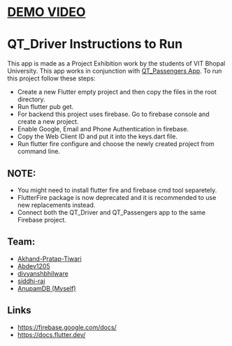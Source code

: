 # [DEMO VIDEO](https://drive.google.com/file/d/1Bps0DRkwoGMf37rxnY-qhH-dzGyzJkpi/view?usp=share_link)

# QT_Driver Instructions to Run

This app is made as a Project Exhibition work by the students of VIT Bhopal University.
This app works in conjunction with [QT_Passengers App](https://github.com/Letticonion/QT_Passenger/). To run this project follow these steps:

- Create a new Flutter empty project and then copy the files in the root directory.
- Run flutter pub get.
- For backend this project uses firebase. Go to firebase console and create a new project.
- Enable Google, Email and Phone Authentication in firebase.
- Copy the Web Client ID and put it into the keys.dart file.
- Run flutter fire configure and choose the newly created project from command line.

## NOTE: 
- You might need to install flutter fire and firebase cmd tool separetely.
- FlutterFire package is now deprecated and it is recommended to use new replacements instead.
- Connect both the QT_Driver and QT_Passengers app to the same Firebase project.

## Team:
- [Akhand-Pratap-Tiwari](https://github.com/Akhand-Pratap-Tiwari)
- [Abdev1205](https://github.com/Abdev1205)
- [divyanshbhilware](https://github.com/divyanshbhilware)
- [siddhi-rai](https://github.com/siddhi-rai)
- [AnupamDB (Myself)](https://github.com/AnupamDB) 

## Links
- https://firebase.google.com/docs/
- https://docs.flutter.dev/
